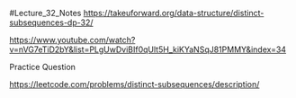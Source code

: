 #Lecture_32_Notes
https://takeuforward.org/data-structure/distinct-subsequences-dp-32/

https://www.youtube.com/watch?v=nVG7eTiD2bY&list=PLgUwDviBIf0qUlt5H_kiKYaNSqJ81PMMY&index=34

Practice Question 

https://leetcode.com/problems/distinct-subsequences/description/
